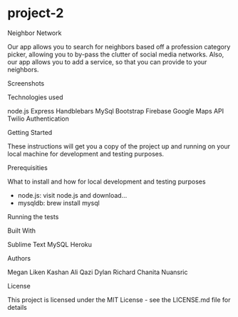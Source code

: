 # project-2

Neighbor Network

Our app allows you to search for neighbors based off a profession category picker, allowing you to by-pass the clutter of social media networks. Also, our app allows you to add a service, so that you can provide to your neighbors. 



Screenshots


Technologies used

node.js
Express
Handblebars
MySql
Bootstrap
Firebase
Google Maps API
Twilio Authentication


Getting Started

These instructions will get you a copy of the project up and running on your local machine for development and testing purposes.

Prerequisities

What to install and how for local development and testing purposes

- node.js: visit node.js and download...
- mysqldb: brew install mysql

Running the tests


Built With

Sublime Text 
MySQL
Heroku

Authors

Megan Liken
Kashan Ali Qazi
Dylan Richard
Chanita Nuansric

License

This project is licensed under the MIT License - see the LICENSE.md file for details

